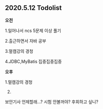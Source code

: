 ## 2020.5.12 Todolist

**오전**

1.일어나서 ncs 5문제 이상 풀기

2.출근하면서 자바 공부

3.멀캠강의 경청

4.JDBC,MyBatis 집중집중집중



**오후**

1.멀캠강의 경청

2.







보안기사 언제할래...? 시험 안볼꺼야? 후회하고 싶니?